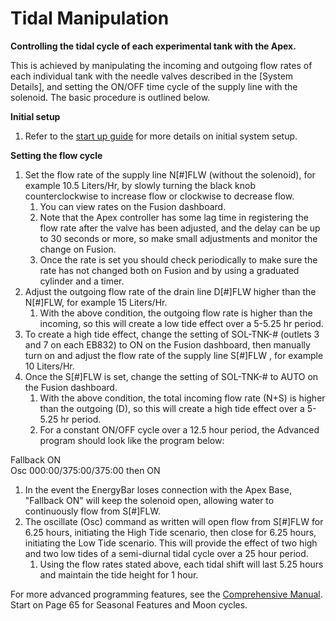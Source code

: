 # Tidal Manipulation

**Controlling the tidal cycle of each experimental tank with the Apex.** 

This is achieved by manipulating the incoming and outgoing flow rates of each individual tank with the needle valves described in the [System Details], and setting the ON/OFF time cycle of the supply line with the solenoid. The basic procedure is outlined below.

**Initial setup**  

1. Refer to the [start up guide](05-system_operation_guide.md/#Overflow_into_Secondary_Sump) for more details on initial system setup.

**Setting the flow cycle**  

1. Set the flow rate of the supply line N[#]FLW (without the solenoid), for example 10.5 Liters/Hr, by slowly turning the black knob counterclockwise to increase flow or clockwise to decrease flow.
    1. You can view rates on the Fusion dashboard.
    1. Note that the Apex controller has some lag time in registering the flow rate after the valve has been adjusted, and the delay can be up to 30 seconds or more, so make small adjustments and monitor the change on Fusion.
    1. Once the rate is set you should check periodically to make sure the rate has not changed both on Fusion and by using a graduated cylinder and a timer.
1. Adjust the outgoing flow rate of the drain line D[#]FLW higher than the N[#]FLW, for example 15 Liters/Hr. 
    1. With the above condition, the outgoing flow rate is higher than the incoming, so this will create a low tide effect over a 5-5.25 hr period.
1. To create a high tide effect, change the setting of SOL-TNK-# (outlets 3 and 7 on each EB832) to ON on the Fusion dashboard, then manually turn on and adjust the flow rate of the supply line S[#]FLW , for example 10 Liters/Hr.  
1. Once the S[#]FLW is set, change the setting of SOL-TNK-# to AUTO on the Fusion dashboard. 
    1. With the above condition, the total incoming flow rate (N+S) is higher than the outgoing (D), so this will create a high tide effect over a 5-5.25 hr period.
    1. For a constant ON/OFF cycle over a 12.5 hour period, the Advanced program should look like the program below:

Fallback ON  
Osc 000:00/375:00/375:00 then ON

1. In the event the EnergyBar loses connection with the Apex Base, "Fallback ON" will keep the solenoid open, allowing water to continuously flow from S[#]FLW.  
1. The oscillate (Osc) command as written will open flow from S[#]FLW for 6.25 hours, initiating the High Tide scenario, then close for 6.25 hours, initiating the Low Tide scenario.  This will provide the effect of two high and two low tides of a semi-diurnal tidal cycle over a 25 hour period.  
    1. Using the flow rates stated above, each tidal shift will last 5.25 hours and maintain the tide height for 1 hour.  

For more advanced programming features, see the [Comprehensive Manual](https://github.com/SilbigerLab/Mesocosm_User_Manual/tree/7503b88686aef920c4a4ed473b1efe37b34dae10/Manuals/Apex_Comprehensive_Reference_Manual.pdf). Start on Page 65 for Seasonal Features and Moon cycles.

